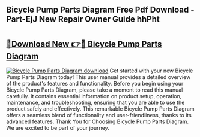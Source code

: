 ## Bicycle Pump Parts Diagram Free Pdf Download - Part-EjJ New Repair Owner Guide hhPht

# <h2><a href="http://dfl6x3u.blite.top/?on=Bicycle+Pump+Parts+Diagram">🔗Download New 👉🔴 Bicycle Pump Parts Diagram</a></h2>

[![Bicycle Pump Parts Diagram download](https://i.imgur.com/lujVjoI.png)](http://dfl6x3u.blite.top/?on=Bicycle+Pump+Parts+Diagram)
Get started with your new Bicycle Pump Parts Diagram today! This user manual provides a detailed overview of the product's features and functionality. Before you begin using your Bicycle Pump Parts Diagram, please take a moment to read this manual carefully. It contains essential information on product setup, operation, maintenance, and troubleshooting, ensuring that you are able to use the product safely and effectively. This remarkable Bicycle Pump Parts Diagram offers a seamless blend of functionality and user-friendliness, thanks to its advanced features. Thank You for Choosing Bicycle Pump Parts Diagram. We are excited to be part of your journey.
